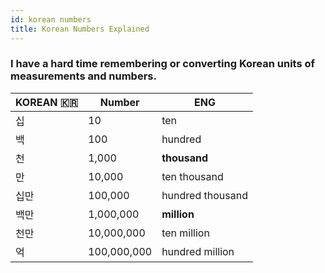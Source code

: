 ```yaml
---
id: korean numbers
title: Korean Numbers Explained
---
```


### I have a hard time remembering or converting Korean units of measurements and numbers.

| KOREAN 🇰🇷    | Number      |  ENG  |
|------------  | -----------    | -------|
| 십          | 10       | ten |
| 백          | 100       | hundred |
| 천          | 1,000       | **thousand** |
| 만          | 10,000       | ten thousand |
| 십만         | 100,000     | hundred thousand |
| 백만         | 1,000,000   | **million** |
| 천만          | 10,000,000       | ten million |
| 억          | 100,000,000      | hundred million|